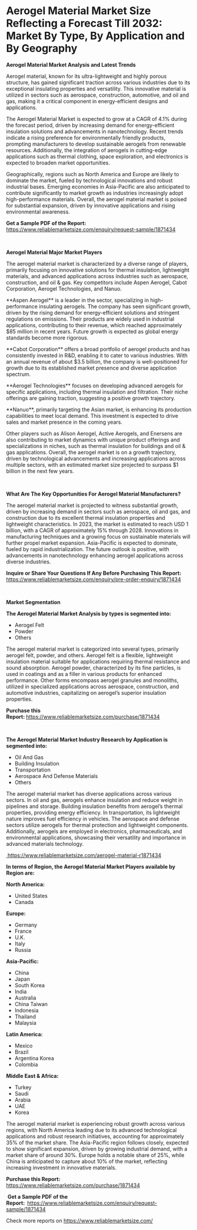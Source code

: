 <p><h1>Aerogel Material Market Size Reflecting a Forecast Till 2032: Market By Type, By Application and By Geography</h1></p><p><strong>Aerogel Material Market Analysis and Latest Trends</strong></p>
<p><p>Aerogel material, known for its ultra-lightweight and highly porous structure, has gained significant traction across various industries due to its exceptional insulating properties and versatility. This innovative material is utilized in sectors such as aerospace, construction, automotive, and oil and gas, making it a critical component in energy-efficient designs and applications.</p><p>The Aerogel Material Market is expected to grow at a CAGR of 4.1% during the forecast period, driven by increasing demand for energy-efficient insulation solutions and advancements in nanotechnology. Recent trends indicate a rising preference for environmentally friendly products, prompting manufacturers to develop sustainable aerogels from renewable resources. Additionally, the integration of aerogels in cutting-edge applications such as thermal clothing, space exploration, and electronics is expected to broaden market opportunities.</p><p>Geographically, regions such as North America and Europe are likely to dominate the market, fueled by technological innovations and robust industrial bases. Emerging economies in Asia-Pacific are also anticipated to contribute significantly to market growth as industries increasingly adopt high-performance materials. Overall, the aerogel material market is poised for substantial expansion, driven by innovative applications and rising environmental awareness.</p></p>
<p><strong>Get a Sample PDF of the Report:&nbsp;</strong> <a href="https://www.reliablemarketsize.com/enquiry/request-sample/1871434?utm_campaign=3544&utm_medium=2&utm_source=Github&utm_content=ia&utm_term=02042025&utm_id=aerogel-material">https://www.reliablemarketsize.com/enquiry/request-sample/1871434</a></p>
<p>&nbsp;</p>
<p><strong>Aerogel Material Major Market Players</strong></p>
<p><p>The aerogel material market is characterized by a diverse range of players, primarily focusing on innovative solutions for thermal insulation, lightweight materials, and advanced applications across industries such as aerospace, construction, and oil & gas. Key competitors include Aspen Aerogel, Cabot Corporation, Aerogel Technologies, and Nanuo.</p><p>**Aspen Aerogel** is a leader in the sector, specializing in high-performance insulating aerogels. The company has seen significant growth, driven by the rising demand for energy-efficient solutions and stringent regulations on emissions. Their products are widely used in industrial applications, contributing to their revenue, which reached approximately $85 million in recent years. Future growth is expected as global energy standards become more rigorous.</p><p>**Cabot Corporation** offers a broad portfolio of aerogel products and has consistently invested in R&D, enabling it to cater to various industries. With an annual revenue of about $3.5 billion, the company is well-positioned for growth due to its established market presence and diverse application spectrum.</p><p>**Aerogel Technologies** focuses on developing advanced aerogels for specific applications, including thermal insulation and filtration. Their niche offerings are gaining traction, suggesting a positive growth trajectory.</p><p>**Nanuo**, primarily targeting the Asian market, is enhancing its production capabilities to meet local demand. This investment is expected to drive sales and market presence in the coming years.</p><p>Other players such as Alison Aerogel, Active Aerogels, and Enersens are also contributing to market dynamics with unique product offerings and specializations in niches, such as thermal insulation for buildings and oil & gas applications. Overall, the aerogel market is on a growth trajectory, driven by technological advancements and increasing applications across multiple sectors, with an estimated market size projected to surpass $1 billion in the next few years.</p></p>
<p>&nbsp;</p>
<p><strong>What Are The Key Opportunities For Aerogel Material Manufacturers?</strong></p>
<p><p>The aerogel material market is projected to witness substantial growth, driven by increasing demand in sectors such as aerospace, oil and gas, and construction due to its excellent thermal insulation properties and lightweight characteristics. In 2023, the market is estimated to reach USD 1 billion, with a CAGR of approximately 15% through 2028. Innovations in manufacturing techniques and a growing focus on sustainable materials will further propel market expansion. Asia-Pacific is expected to dominate, fueled by rapid industrialization. The future outlook is positive, with advancements in nanotechnology enhancing aerogel applications across diverse industries.</p></p>
<p><strong>Inquire or Share Your Questions If Any Before Purchasing This Report:</strong> <a href="https://www.reliablemarketsize.com/enquiry/pre-order-enquiry/1871434?utm_campaign=3544&utm_medium=2&utm_source=Github&utm_content=ia&utm_term=02042025&utm_id=aerogel-material">https://www.reliablemarketsize.com/enquiry/pre-order-enquiry/1871434</a></p>
<p>&nbsp;</p>
<p><strong>Market Segmentation</strong></p>
<p><strong>The Aerogel Material Market Analysis by types is segmented into:</strong></p>
<p><ul><li>Aerogel Felt</li><li>Powder</li><li>Others</li></ul></p>
<p><p>The aerogel material market is categorized into several types, primarily aerogel felt, powder, and others. Aerogel felt is a flexible, lightweight insulation material suitable for applications requiring thermal resistance and sound absorption. Aerogel powder, characterized by its fine particles, is used in coatings and as a filler in various products for enhanced performance. Other forms encompass aerogel granules and monoliths, utilized in specialized applications across aerospace, construction, and automotive industries, capitalizing on aerogel’s superior insulation properties.</p></p>
<p><strong>Purchase this Report:&nbsp;</strong><a href="https://www.reliablemarketsize.com/purchase/1871434?utm_campaign=3544&utm_medium=2&utm_source=Github&utm_content=ia&utm_term=02042025&utm_id=aerogel-material">https://www.reliablemarketsize.com/purchase/1871434</a></p>
<p>&nbsp;</p>
<p><strong>The Aerogel Material Market Industry Research by Application is segmented into:</strong></p>
<p><ul><li>Oil And Gas</li><li>Building Insulation</li><li>Transportation</li><li>Aerospace And Defense Materials</li><li>Others</li></ul></p>
<p><p>The aerogel material market has diverse applications across various sectors. In oil and gas, aerogels enhance insulation and reduce weight in pipelines and storage. Building insulation benefits from aerogel’s thermal properties, providing energy efficiency. In transportation, its lightweight nature improves fuel efficiency in vehicles. The aerospace and defense sectors utilize aerogels for thermal protection and lightweight components. Additionally, aerogels are employed in electronics, pharmaceuticals, and environmental applications, showcasing their versatility and importance in advanced materials technology.</p></p>
<p><a href="https://www.reliablemarketsize.com/aerogel-material-r1871434?utm_campaign=3544&utm_medium=2&utm_source=Github&utm_content=ia&utm_term=02042025&utm_id=aerogel-material">&nbsp;https://www.reliablemarketsize.com/aerogel-material-r1871434</a></p>
<p><strong>In terms of Region, the Aerogel Material Market Players available by Region are:</strong></p>
<p>
    <p> <strong> North America: </strong>
        <ul>
            <li>United States</li>
            <li>Canada</li>
        </ul>
        </p> 
    <p> <strong> Europe: </strong>
        <ul>
            <li>Germany</li>
            <li>France</li>
            <li>U.K.</li>
            <li>Italy</li>
            <li>Russia</li>
        </ul>
        </p> 
    <p> <strong> Asia-Pacific: </strong>
        <ul>
            <li>China</li>
            <li>Japan</li>
            <li>South Korea</li>
            <li>India</li>
            <li>Australia</li>
            <li>China Taiwan</li>
            <li>Indonesia</li>
            <li>Thailand</li>
            <li>Malaysia</li>
        </ul>
        </p> 
    <p> <strong> Latin America: </strong>
        <ul>
            <li>Mexico</li>
            <li>Brazil</li>
            <li>Argentina Korea</li>
            <li>Colombia</li>
        </ul>
        </p> 
    <p> <strong> Middle East & Africa: </strong>
        <ul>
            <li>Turkey</li>
            <li>Saudi</li>
            <li>Arabia</li>
            <li>UAE</li>
            <li>Korea</li>
        </ul>
    </p>
    </p>
<p><p>The aerogel material market is experiencing robust growth across various regions, with North America leading due to its advanced technological applications and robust research initiatives, accounting for approximately 35% of the market share. The Asia-Pacific region follows closely, expected to show significant expansion, driven by growing industrial demand, with a market share of around 30%. Europe holds a notable share of 25%, while China is anticipated to capture about 10% of the market, reflecting increasing investment in innovative materials.</p></p>
<p><strong>Purchase this Report: </strong><a href="https://www.reliablemarketsize.com/purchase/1871434?utm_campaign=3544&utm_medium=2&utm_source=Github&utm_content=ia&utm_term=02042025&utm_id=aerogel-material">https://www.reliablemarketsize.com/purchase/1871434</a></p>
<p>&nbsp;<strong>Get a Sample PDF of the Report:&nbsp;&nbsp;</strong><a href="https://www.reliablemarketsize.com/enquiry/request-sample/1871434?utm_campaign=3544&utm_medium=2&utm_source=Github&utm_content=ia&utm_term=02042025&utm_id=aerogel-material">https://www.reliablemarketsize.com/enquiry/request-sample/1871434</a></p>
<p><strong></strong></p>
<p>Check more reports on <a href="https://www.reliablemarketsize.com/?utm_campaign=3544&utm_medium=2&utm_source=Github&utm_content=ia&utm_term=02042025&utm_id=aerogel-material">https://www.reliablemarketsize.com/</a></p>